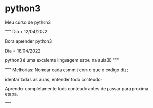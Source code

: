 # python3
Meu curso de python3

"""
Dia = 12/04/2022

Bora aprender python3

Dia = 18/04/2022

python3 é uma excelente linguagem estou na aula30
"""

"""
Melhorias: Nomear cada commit com o que o codigo diz;

identar todas as aulas, entender todo conteudo;

Aprender completamente todo conteudo antes de passar para proxima etapa.

"""